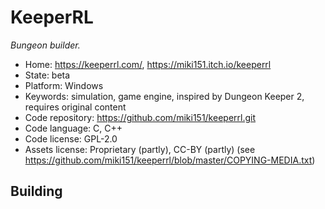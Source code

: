 # KeeperRL

_Bungeon builder._

- Home: https://keeperrl.com/, https://miki151.itch.io/keeperrl
- State: beta
- Platform: Windows
- Keywords: simulation, game engine, inspired by Dungeon Keeper 2, requires original content
- Code repository: https://github.com/miki151/keeperrl.git
- Code language: C, C++
- Code license: GPL-2.0
- Assets license: Proprietary (partly), CC-BY (partly) (see https://github.com/miki151/keeperrl/blob/master/COPYING-MEDIA.txt)

## Building


